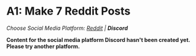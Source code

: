 # A1: Make 7 Reddit Posts
_Choose Social Media Platform: <a href='../../../../../reddit/appendix/teaching/03_course_work/03_assignments/a1_make_7_posts.html'>Reddit</a> | __Discord___

__Content for the social media platform Discord hasn't been created yet. Please try another platform.__